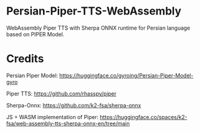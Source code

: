 # Persian-Piper-TTS-WebAssembly
WebAssembly Piper TTS with Sherpa ONNX runtime for Persian language based on PIPER Model. 

# Credits
Persian Piper Model: https://huggingface.co/gyroing/Persian-Piper-Model-gyro

Piper TTS: https://github.com/rhasspy/piper

Sherpa-Onnx: https://github.com/k2-fsa/sherpa-onnx

JS + WASM implementation of Piper: https://huggingface.co/spaces/k2-fsa/web-assembly-tts-sherpa-onnx-en/tree/main
